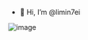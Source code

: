 - 👋 Hi, I’m @limin7ei

![image](https://github.com/limin7ei/limin7ei/assets/154976142/cb470686-6577-430f-bca1-f288537991c4)

